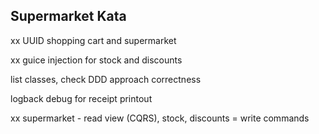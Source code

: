 ## Supermarket Kata

xx UUID shopping cart and supermarket

xx guice injection for stock and discounts

list classes, check DDD approach correctness

logback debug for receipt printout

xx supermarket - read view (CQRS),  stock, discounts = write commands
